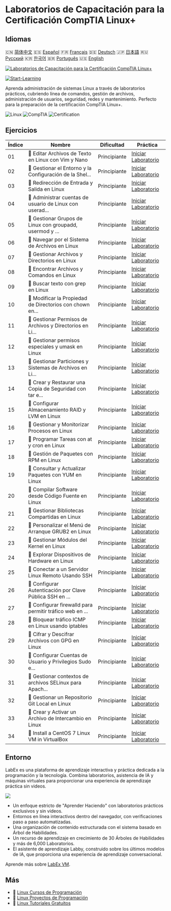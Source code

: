 # Laboratorios de Capacitación para la Certificación CompTIA Linux+

## Idiomas

🇨🇳 [简体中文](README_zh.md) 🇪🇸 [Español](README_es.md) 🇫🇷 [Français](README_fr.md) 🇩🇪 [Deutsch](README_de.md) 🇯🇵 [日本語](README_ja.md) 🇷🇺 [Русский](README_ru.md) 🇰🇷 [한국어](README_ko.md) 🇧🇷 [Português](README_pt.md) 🇺🇸 [English](README.md) 

[![Laboratorios de Capacitación para la Certificación CompTIA Linux+](https://cover-creator.labex.io/comptia-linux-plus-training-labs.png?lang=es)](https://labex.io/es/courses/comptia-linux-plus-training-labs)

[![Start-Learning](https://img.shields.io/badge/Start-Learning-whitesmoke?style=for-the-badge)](https://labex.io/es/courses/comptia-linux-plus-training-labs)

Aprenda administración de sistemas Linux a través de laboratorios prácticos, cubriendo línea de comandos, gestión de archivos, administración de usuarios, seguridad, redes y mantenimiento. Perfecto para la preparación de la certificación CompTIA Linux+.

![Linux](https://img.shields.io/badge/Linux-whitesmoke?style=for-the-badge&logo=linux)
![CompTIA](https://img.shields.io/badge/CompTIA-whitesmoke?style=for-the-badge&logo=comptia)
![Certification](https://img.shields.io/badge/Certification-whitesmoke?style=for-the-badge&logo=certification)


## Ejercicios

|   Índice | Nombre                                                   | Dificultad   | Práctica                                                                                                                                                   |
|----------|----------------------------------------------------------|--------------|------------------------------------------------------------------------------------------------------------------------------------------------------------|
|       01 | 📖 Editar Archivos de Texto en Linux con Vim y Nano      | Principiante | <a target='_blank' href='https://labex.io/es/tutorials/comptia-edit-text-files-in-linux-with-vim-and-nano-591076'>Iniciar Laboratorio</a>                  |
|       02 | 📖 Gestionar el Entorno y la Configuración de la Shel... | Principiante | <a target='_blank' href='https://labex.io/es/tutorials/comptia-manage-shell-environment-and-configuration-in-linux-590838'>Iniciar Laboratorio</a>         |
|       03 | 📖 Redirección de Entrada y Salida en Linux              | Principiante | <a target='_blank' href='https://labex.io/es/tutorials/comptia-redirecting-input-and-output-in-linux-590840'>Iniciar Laboratorio</a>                       |
|       04 | 📖 Administrar cuentas de usuario de Linux con userad... | Principiante | <a target='_blank' href='https://labex.io/es/tutorials/comptia-manage-linux-user-accounts-with-useradd-usermod-and-userdel-590837'>Iniciar Laboratorio</a> |
|       05 | 📖 Gestionar Grupos de Linux con groupadd, usermod y ... | Principiante | <a target='_blank' href='https://labex.io/es/tutorials/comptia-manage-linux-groups-with-groupadd-usermod-and-groupdel-590836'>Iniciar Laboratorio</a>      |
|       06 | 📖 Navegar por el Sistema de Archivos en Linux           | Principiante | <a target='_blank' href='https://labex.io/es/tutorials/comptia-navigate-the-filesystem-in-linux-590971'>Iniciar Laboratorio</a>                            |
|       07 | 📖 Gestionar Archivos y Directorios en Linux             | Principiante | <a target='_blank' href='https://labex.io/es/tutorials/comptia-manage-files-and-directories-in-linux-590835'>Iniciar Laboratorio</a>                       |
|       08 | 📖 Encontrar Archivos y Comandos en Linux                | Principiante | <a target='_blank' href='https://labex.io/es/tutorials/comptia-find-files-and-commands-in-linux-590834'>Iniciar Laboratorio</a>                            |
|       09 | 📖 Buscar texto con grep en Linux                        | Principiante | <a target='_blank' href='https://labex.io/es/tutorials/comptia-search-text-with-grep-in-linux-590841'>Iniciar Laboratorio</a>                              |
|       10 | 📖 Modificar la Propiedad de Directorios con chown en... | Principiante | <a target='_blank' href='https://labex.io/es/tutorials/comptia-modify-directory-ownership-with-chown-in-linux-590847'>Iniciar Laboratorio</a>              |
|       11 | 📖 Gestionar Permisos de Archivos y Directorios en Li... | Principiante | <a target='_blank' href='https://labex.io/es/tutorials/comptia-manage-file-and-directory-permissions-in-linux-590844'>Iniciar Laboratorio</a>              |
|       12 | 📖 Gestionar permisos especiales y umask en Linux        | Principiante | <a target='_blank' href='https://labex.io/es/tutorials/linux-manage-special-permissions-and-umask-in-linux-590846'>Iniciar Laboratorio</a>                 |
|       13 | 📖 Gestionar Particiones y Sistemas de Archivos en Li... | Principiante | <a target='_blank' href='https://labex.io/es/tutorials/comptia-manage-linux-partitions-and-filesystems-590845'>Iniciar Laboratorio</a>                     |
|       14 | 📖 Crear y Restaurar una Copia de Seguridad con tar e... | Principiante | <a target='_blank' href='https://labex.io/es/tutorials/comptia-create-and-restore-a-backup-with-tar-in-linux-590843'>Iniciar Laboratorio</a>               |
|       15 | 📖 Configurar Almacenamiento RAID y LVM en Linux         | Principiante | <a target='_blank' href='https://labex.io/es/tutorials/comptia-configure-raid-and-lvm-storage-in-linux-590842'>Iniciar Laboratorio</a>                     |
|       16 | 📖 Gestionar y Monitorizar Procesos en Linux             | Principiante | <a target='_blank' href='https://labex.io/es/tutorials/comptia-manage-and-monitor-linux-processes-590864'>Iniciar Laboratorio</a>                          |
|       17 | 📖 Programar Tareas con at y cron en Linux               | Principiante | <a target='_blank' href='https://labex.io/es/tutorials/comptia-schedule-tasks-with-at-and-cron-in-linux-590870'>Iniciar Laboratorio</a>                    |
|       18 | 📖 Gestión de Paquetes con RPM en Linux                  | Principiante | <a target='_blank' href='https://labex.io/es/tutorials/rhel-managing-packages-with-rpm-in-linux-590868'>Iniciar Laboratorio</a>                            |
|       19 | 📖 Consultar y Actualizar Paquetes con YUM en Linux      | Principiante | <a target='_blank' href='https://labex.io/es/tutorials/rhel-query-and-update-packages-with-yum-in-linux-590869'>Iniciar Laboratorio</a>                    |
|       20 | 📖 Compilar Software desde Código Fuente en Linux        | Principiante | <a target='_blank' href='https://labex.io/es/tutorials/comptia-build-software-from-source-code-in-linux-590853'>Iniciar Laboratorio</a>                    |
|       21 | 📖 Gestionar Bibliotecas Compartidas en Linux            | Principiante | <a target='_blank' href='https://labex.io/es/tutorials/comptia-manage-shared-libraries-in-linux-590867'>Iniciar Laboratorio</a>                            |
|       22 | 📖 Personalizar el Menú de Arranque GRUB2 en Linux       | Principiante | <a target='_blank' href='https://labex.io/es/tutorials/comptia-customize-the-grub2-boot-menu-in-linux-590859'>Iniciar Laboratorio</a>                      |
|       23 | 📖 Gestionar Módulos del Kernel en Linux                 | Principiante | <a target='_blank' href='https://labex.io/es/tutorials/comptia-manage-kernel-modules-in-linux-590865'>Iniciar Laboratorio</a>                              |
|       24 | 📖 Explorar Dispositivos de Hardware en Linux            | Principiante | <a target='_blank' href='https://labex.io/es/tutorials/comptia-explore-hardware-devices-in-linux-590861'>Iniciar Laboratorio</a>                           |
|       25 | 📖 Conectar a un Servidor Linux Remoto Usando SSH        | Principiante | <a target='_blank' href='https://labex.io/es/tutorials/linux-connect-to-a-remote-linux-server-using-ssh-590857'>Iniciar Laboratorio</a>                    |
|       26 | 📖 Configurar Autenticación por Clave Pública SSH en ... | Principiante | <a target='_blank' href='https://labex.io/es/tutorials/comptia-configure-ssh-public-key-authentication-in-linux-590855'>Iniciar Laboratorio</a>            |
|       27 | 📖 Configurar firewalld para permitir tráfico web en ... | Principiante | <a target='_blank' href='https://labex.io/es/tutorials/comptia-configure-firewalld-to-allow-web-traffic-in-linux-590854'>Iniciar Laboratorio</a>           |
|       28 | 📖 Bloquear tráfico ICMP en Linux usando iptables        | Principiante | <a target='_blank' href='https://labex.io/es/tutorials/comptia-block-icmp-traffic-in-linux-using-iptables-590852'>Iniciar Laboratorio</a>                  |
|       29 | 📖 Cifrar y Descifrar Archivos con GPG en Linux          | Principiante | <a target='_blank' href='https://labex.io/es/tutorials/comptia-encrypt-and-decrypt-files-with-gpg-in-linux-590860'>Iniciar Laboratorio</a>                 |
|       30 | 📖 Configurar Cuentas de Usuario y Privilegios Sudo e... | Principiante | <a target='_blank' href='https://labex.io/es/tutorials/comptia-configure-user-accounts-and-sudo-privileges-in-linux-590856'>Iniciar Laboratorio</a>        |
|       31 | 📖 Gestionar contextos de archivos SELinux para Apach... | Principiante | <a target='_blank' href='https://labex.io/es/tutorials/comptia-manage-selinux-file-contexts-for-apache-in-linux-590866'>Iniciar Laboratorio</a>            |
|       32 | 📖 Gestionar un Repositorio Git Local en Linux           | Principiante | <a target='_blank' href='https://labex.io/es/tutorials/comptia-manage-a-local-git-repository-in-linux-590863'>Iniciar Laboratorio</a>                      |
|       33 | 📖 Crear y Activar un Archivo de Intercambio en Linux    | Principiante | <a target='_blank' href='https://labex.io/es/tutorials/comptia-create-and-activate-a-swap-file-in-linux-590858'>Iniciar Laboratorio</a>                    |
|       34 | 📖 Install a CentOS 7 Linux VM in VirtualBox             | Principiante | <a target='_blank' href='https://labex.io/es/tutorials/comptia-install-a-centos-7-linux-vm-in-virtualbox-590862'>Iniciar Laboratorio</a>                   |

## Entorno

LabEx es una plataforma de aprendizaje interactiva y práctica dedicada a la programación y la tecnología. Combina laboratorios, asistencia de IA y máquinas virtuales para proporcionar una experiencia de aprendizaje práctica sin videos.

![](https://tutorial-screenshot.getvm.io/images/vm-1725247253.png)

- Un enfoque estricto de "Aprender Haciendo" con laboratorios prácticos exclusivos y sin videos.
- Entornos en línea interactivos dentro del navegador, con verificaciones paso a paso automatizadas.
- Una organización de contenido estructurada con el sistema basado en Árbol de Habilidades.
- Un recurso de aprendizaje en crecimiento de 30 Árboles de Habilidades y más de 6,000 Laboratorios.
- El asistente de aprendizaje Labby, construido sobre los últimos modelos de IA, que proporciona una experiencia de aprendizaje conversacional.

Aprende más sobre [LabEx VM](https://support.labex.io/using-labex/virtual-machine).

## Más

- 🔗 [Linux Cursos de Programación](https://github.com/labex-labs/awesome-programming-courses)
- 🔗 [Linux Proyectos de Programación](https://github.com/labex-labs/awesome-programming-projects)
- 🔗 [Linux Tutoriales Gratuitos](https://github.com/labex-labs/linux-free-tutorials)

